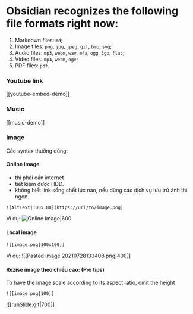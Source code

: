 # Obsidian recognizes the following file formats right now:

1.  Markdown files: `md`;
2.  Image files: `png`, `jpg`, `jpeg`, `gif`, `bmp`, `svg`;
3.  Audio files: `mp3`, `webm`, `wav`, `m4a`, `ogg`, `3gp`, `flac`;
4.  Video files: `mp4`, `webm`, `ogv`;
5.  PDF files: `pdf`.


### Youtube link
[[youtube-embed-demo]]


### Music
[[music-demo]]



### Image

Các syntax thường dùng:
#### Online image
- thì phải cần internet 
- tiết kiệm được HDD.
- không biết link sống chết lúc nào, nếu dùng các dịch vụ lưu trữ ảnh thì ngon.

```
![AltText|100x100](https://url/to/image.png)
```

Ví dụ:
![Online Image|600](https://c8.alamy.com/comp/FEJ08P/thoughtful-young-programmer-coding-on-computer-in-the-evening-at-home-FEJ08P.jpg)

#### Local image
```
![[image.png|100x100]]
```

Ví dụ:
![[Pasted image 20210728133408.png|400]]

#### Rezise image theo chiều cao: (Pro tips)
To have the image scale according to its aspect ratio, omit the height 

```
![[image.png|100]]
```



![[runSlide.gif|700]]
